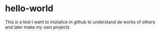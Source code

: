 # hello-world
This is a test
I want to inizialice in github to understand de works of others 
and later make my own projects
